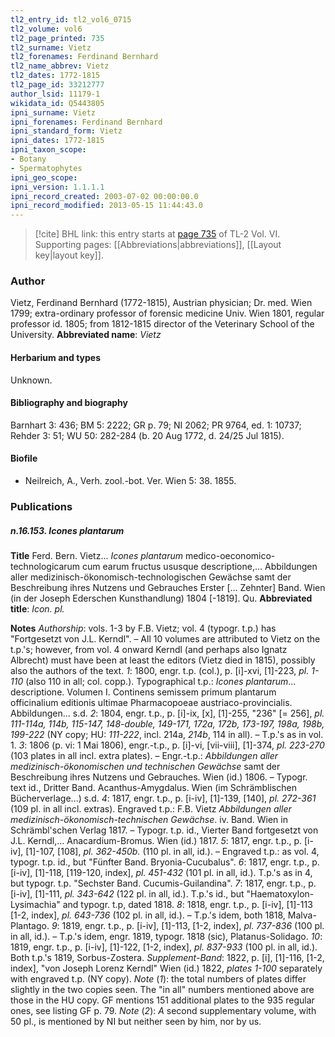 ```yaml
---
tl2_entry_id: tl2_vol6_0715
tl2_volume: vol6
tl2_page_printed: 735
tl2_surname: Vietz
tl2_forenames: Ferdinand Bernhard
tl2_name_abbrev: Vietz
tl2_dates: 1772-1815
tl2_page_id: 33212777
author_lsid: 11179-1
wikidata_id: Q5443805
ipni_surname: Vietz
ipni_forenames: Ferdinand Bernhard
ipni_standard_form: Vietz
ipni_dates: 1772-1815
ipni_taxon_scope: 
- Botany
- Spermatophytes
ipni_geo_scope: 
ipni_version: 1.1.1.1
ipni_record_created: 2003-07-02 00:00:00.0
ipni_record_modified: 2013-05-15 11:44:43.0
---
```



> [!cite] BHL link: this entry starts at [page 735](https://www.biodiversitylibrary.org/page/33212777) of TL-2 Vol. VI.
> Supporting pages: [[Abbreviations|abbreviations]], [[Layout key|layout key]].

### Author

Vietz, Ferdinand Bernhard (1772-1815), Austrian physician; Dr. med. Wien 1799; extra-ordinary professor of forensic medicine Univ. Wien 1801, regular professor id. 1805; from 1812-1815 director of the Veterinary School of the University. 
**Abbreviated name**: *Vietz*

#### Herbarium and types

Unknown.

#### Bibliography and biography

Barnhart 3: 436; BM 5: 2222; GR p. 79; NI 2062; PR 9764, ed. 1: 10737; Rehder 3: 51; WU 50: 282-284 (b. 20 Aug 1772, d. 24/25 Jul 1815).

#### Biofile

- Neilreich, A., Verh. zool.-bot. Ver. Wien 5: 38. 1855.

### Publications

##### n.16.153. Icones plantarum

**Title**
Ferd. Bern. Vietz... *Icones plantarum* medico-oeconomico-technologicarum cum earum fructus ususque descriptione,... Abbildungen aller medizinisch-ökonomisch-technologischen Gewächse samt der Beschreibung ihres Nutzens und Gebrauches Erster \[... Zehnter\] Band. Wien (in der Joseph Ederschen Kunsthandlung) 1804 \[-1819\]. Qu.
**Abbreviated title**: *Icon. pl.*

**Notes**
*Authorship*: vols. 1-3 by F.B. Vietz; vol. 4 (typogr. t.p.) has "Fortgesetzt von J.L. Kerndl". – All 10 volumes are attributed to Vietz on the t.p.'s; however, from vol. 4 onward Kerndl (and perhaps also Ignatz Albrecht) must have been at least the editors (Vietz died in 1815), possibly also the authors of the text.
*1*: 1800, engr. t.p. (col.), p. \[i\]-xvi, \[1\]-223, *pl. 1-110* (also 110 in all; col. copp.). Typographical t.p.: *Icones plantarum*... descriptione. Volumen I. Continens semissem primum plantarum officinalium editionis ultimae Pharmacopoeae austriaco-provincialis. Abbildungen... s.d.
*2*: 1804, engr. t.p., p. \[i\]-ix, \[x\], \[1\]-255, "236" \[= 256\], *pl. 111-114a, 114b, 115-147, 148-double, 149-171, 172a, 172b, 173-197, 198a, 198b, 199-222* (NY copy; HU: *111-222*, incl. 214a, *214b*, 114 in all). – T.p.'s as in vol. 1.
*3*: 1806 (p. vi: 1 Mai 1806), engr.-t.p., p. \[i\]-vi, \[vii-viii\], \[1\]-374, *pl. 223-270* (103 plates in all incl. extra plates). – Engr.-t.p.: *Abbildungen aller medizinisch-ökonomischen und technischen Gewächse* samt der Beschreibung ihres Nutzens und Gebrauches. Wien (id.) 1806. – Typogr. text id., Dritter Band. Acanthus-Amygdalus. Wien (im Schrämblischen Bücherverlage...) s.d.
*4*: 1817, engr. t.p., p. \[i-iv\], \[1\]-139, \[140\], *pl. 272-361* (109 pl. in all incl. extras). Engraved t.p.: F.B. Vietz *Abbildungen aller medizinisch-ökonomisch-technischen Gewächse*. iv. Band. Wien in Schrämbl'schen Verlag 1817. – Typogr. t.p. id., Vierter Band fortgesetzt von J.L. Kerndl,... Anacardium-Bromus. Wien (id.) 1817.
*5*: 1817, engr. t.p., p. \[i-iv\], \[1\]-107, \[108\], *pl. 362-450b.* (110 pl. in all, id.). – Engraved t.p.: as vol. 4, typogr. t.p. id., but "Fünfter Band. Bryonia-Cucubalus".
*6*: 1817, engr. t.p., p. \[i-iv\], \[1\]-118, \[119-120, index\], *pl. 451-432* (101 pl. in all, id.). T.p.'s as in 4, but typogr. t.p. "Sechster Band. Cucumis-Guilandina".
*7*: 1817, engr. t.p., p. \[i-iv\], \[1\]-111, *pl. 343-642* (122 pl. in all, id.). T.p.'s id., but "Haematoxylon-Lysimachia" and typogr. t.p, dated 1818.
*8*: 1818, engr. t.p., p. \[i-iv\], \[1\]-113 \[1-2, index\], *pl. 643-736* (102 pl. in all, id.). – T.p.'s idem, both 1818, Malva-Plantago.
*9*: 1819, engr. t.p., p. \[i-iv\], \[1\]-113, \[1-2, index\], *pl. 737-836* (100 pl. in all, id.). – T.p.'s idem, engr. 1819, typogr. 1818 (sic), Platanus-Solidago.
*10*: 1819, engr. t.p., p. \[i-iv\], \[1\]-122, \[1-2, index\], *pl. 837-933* (100 pl. in all, id.). Both t.p.'s 1819, Sorbus-Zostera.
*Supplement-Band*: 1822, p. \[i\], \[1\]-116, \[1-2, index\], "von Joseph Lorenz Kerndl" Wien (id.) 1822, *plates 1-100* separately with engraved t.p. (NY copy).
*Note* (*1*): the total numbers of plates differ slightly in the two copies seen. The "in all" numbers mentioned above are those in the HU copy. GF mentions 151 additional plates to the 935 regular ones, see listing GF p. 79.
*Note* (*2*): *A* second supplementary volume, with 50 pl., is mentioned by NI but neither seen by him, nor by us.


